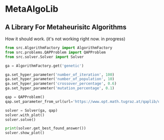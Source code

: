 # MetaAlgoLib

## A Library For Metaheurisitc Algorithms

How it should work. (it's not working right now. in progress)


```python
from src.AlgorithmFactory import AlgorithmFactory
from src.problems.QAPProblem import QAPProblem
from src.solver.Solver import Solver

ga = AlgorithmFactory.get('genetic')

ga.set_hyper_parameter('number_of_iteration', 100)
ga.set_hyper_parameter('number_of_population', 10)
ga.set_hyper_parameter('crossover_percentage', 0.6)
ga.set_hyper_parameter('mutation_percentage', 0.1)

qap = QAPProblem()
qap.set_parameter_from_url(url='https://www.opt.math.tugraz.at/qaplib/data.d/bur26b.dat')

solver = Solver(ga, qap)
solver.with_plot()
solver.solve()

print(solver.get_best_found_answer())
solver.show_plot()

```